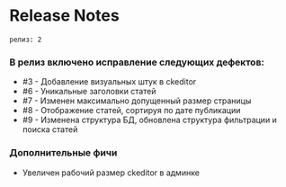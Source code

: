 # Release Notes

`релиз: 2`
<br>
### В релиз включено исправление следующих дефектов:
* #3 - Добавление визуальных штук в ckeditor
* #6 - Уникальные заголовки статей
* #7 - Изменен максимально допущенный размер страницы
* #8 - Отображение статей, сортируя по дате публикации
* #9 - Изменена структура БД, обновлена структура фильтрации и поиска статей

### Дополнительные фичи
* Увеличен рабочий размер ckeditor в админке
